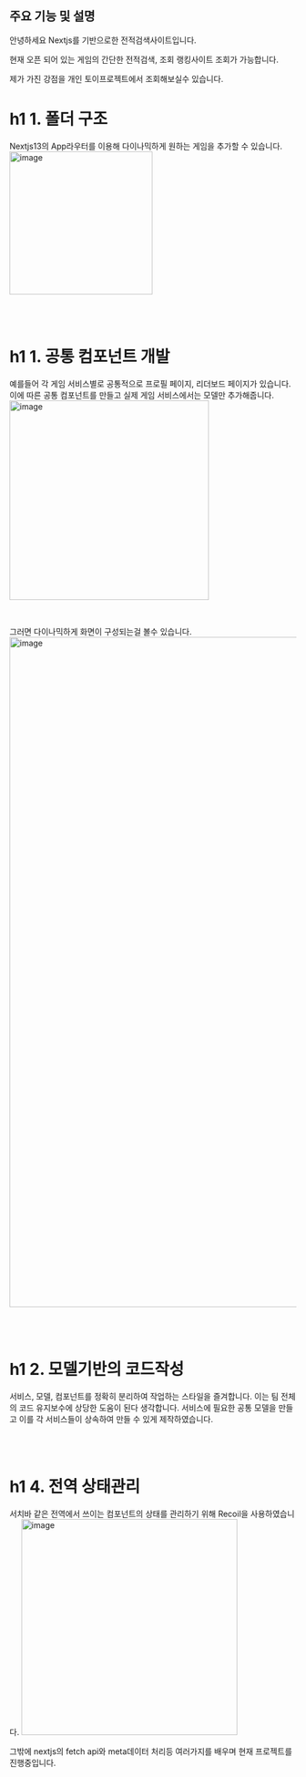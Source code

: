 ## 주요 기능 및 설명
안녕하세요 Nextjs를 기반으로한 전적검색사이트입니다.

현재 오픈 되어 있는 게임의 간단한 전적검색, 조회 랭킹사이트 조회가 가능합니다.

제가 가진 강점을 개인 토이프로젝트에서 조회해보실수 있습니다.

# h1 1. 폴더 구조
   Nextjs13의 App라우터를 이용해 다이나믹하게 원하는 게임을 추가할 수 있습니다.
<img width="251" alt="image" src="https://github.com/oasis345/Records-search/assets/51695127/75c0c203-4c95-4eee-a46a-c850f2596baa">

<br/>
<br/>


# h1 1. 공통 컴포넌트 개발
   예를들어 각 게임 서비스별로 공통적으로 프로필 페이지, 리더보드 페이지가 있습니다.
   이에 따른 공통 컴포넌트를 만들고 실제 게임 서비스에서는 모델만 추가해줍니다.
<img width="350" alt="image" src="https://github.com/oasis345/Records-search/assets/51695127/07d9cfb1-d7da-4a9c-9bcf-0dab29f0a356">


<br/>

   그러면 다이나믹하게 화면이 구성되는걸 볼수 있습니다.
<img width="1176" alt="image" src="https://github.com/oasis345/Records-search/assets/51695127/f0d06370-6498-419d-906d-4fb043689fd9">


<br/>
<br/>

# h1 2. 모델기반의 코드작성
   서비스, 모델, 컴포넌트를 정확히 분리하여 작업하는 스타일을 즐겨합니다. 이는 팀 전체의 코드 유지보수에 상당한 도움이 된다 생각합니다.
   서비스에 필요한 공통 모델을 만들고 이를 각 서비스들이 상속하여 만들 수 있게 제작하였습니다.

<br/>
<br/>
   

# h1 4. 전역 상태관리
   서치바 같은 전역에서 쓰이는 컴포넌트의 상태를 관리하기 위해 Recoil을 사용하였습니다.
<img width="379" alt="image" src="https://github.com/oasis345/Records-search/assets/51695127/2ccf6109-b4e1-49eb-9d2b-7d0c27314d78">



그밖에 nextjs의 fetch api와 meta데이터 처리등 여러가지를 배우며 현재 프로젝트를 진행중입니다.
   


